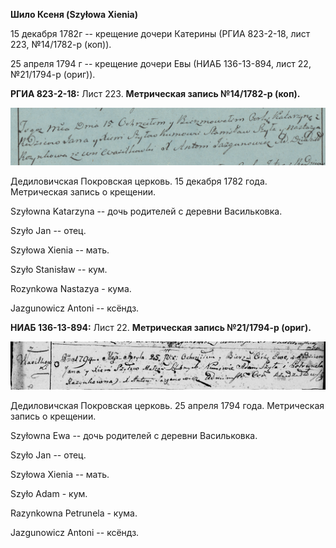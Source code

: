 **Шило Ксеня (Szyłowa Xienia)**

15 декабря 1782г -- крещение дочери Катерины (РГИА 823-2-18, лист 223,
№14/1782-р (коп)).

25 апреля 1794 г -- крещение дочери Евы (НИАБ 136-13-894, лист 22,
№21/1794-р (ориг)).

**РГИА 823-2-18:** Лист 223. **Метрическая запись №14/1782-р (коп).**

![](./media/1ab0410f0c429a6ea67c6d562209cdb660e38fe4.png)

Дедиловичская Покровская церковь. 15 декабря 1782 года. Метрическая
запись о крещении.

Szyłowna Katarzyna -- дочь родителей с деревни Васильковка.

Szyło Jan -- отец.

Szyłowa Xienia -- мать.

Szyło Stanisław -- кум.

Rozynkowa Nastazya - кума.

Jazgunowicz Antoni -- ксёндз.

**НИАБ 136-13-894:** Лист 22. **Метрическая запись №21/1794-р (ориг).**

![](./media/ad20ac6a402fecb1fc4f80a070c72e2da2fabfc2.png)

Дедиловичская Покровская церковь. 25 апреля 1794 года. Метрическая
запись о крещении.

Szyłowna Ewa -- дочь родителей с деревни Васильковка.

Szyło Jan -- отец.

Szyłowa Xienia -- мать.

Szyło Adam - кум.

Razynkowna Petrunela - кума.

Jazgunowicz Antoni -- ксёндз.
